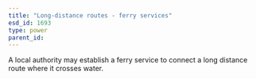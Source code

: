 ```yaml
---
title: "Long-distance routes - ferry services"
esd_id: 1693
type: power
parent_id:  
---
```


A local authority may establish a ferry service to connect a long distance route where it crosses water.

